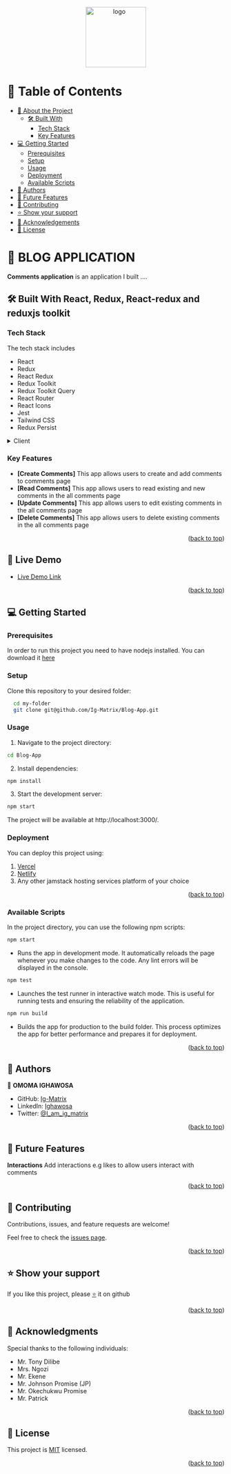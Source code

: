 <a name="readme-top"></a>

<div align="center">
  <img src="https://lmtechub.org/wp-content/uploads/2022/05/LM-LOGO-Final-web.png" alt="logo" width="140"  height="auto" />
  <br/>

</div>

<!-- TABLE OF CONTENTS -->

# 📗 Table of Contents

-  [📖 About the Project](#about-project)
   -  [🛠 Built With](#built-with)
      -  [Tech Stack](#tech-stack)
      -  [Key Features](#key-features)
-  [💻 Getting Started](#getting-started)
   -  [Prerequisites](#prerequisites)
   -  [Setup](#setup)
   -  [Usage](#usage)
   -  [Deployment](#deployment)
   -  [Available Scripts](#available-scripts)
-  [👥 Authors](#authors)
-  [👥 Future Features](#future-features)
-  [🤝 Contributing](#contributing)
-  [⭐️ Show your support](#support)
-  [🙏 Acknowledgements](#acknowledgements)
-  [📝 License](#license)

<!-- PROJECT DESCRIPTION -->

# 📖 BLOG APPLICATION <a name="about-project"></a>

**Comments application** is an application I built ....

## 🛠 Built With React, Redux, React-redux and reduxjs toolkit<a name="built-with"></a>

### Tech Stack <a name="tech-stack"></a>

The tech stack includes

-  React
-  Redux
-  React Redux
-  Redux Toolkit
-  Redux Toolkit Query
-  React Router
-  React Icons
-  Jest
-  Tailwind CSS
-  Redux Persist

<details>
  <summary>Client</summary>
  <ul>
    <li><a href="https://reactjs.org/">React.js</a></li>
  </ul>
</details>

<!-- Features -->

### Key Features <a name="key-features"></a>

-  **[Create Comments]** This app allows users to create and add comments to comments page <br />
-  **[Read Comments]** This app allows users to read existing and new comments in the all comments page <br />
-  **[Update Comments]** This app allows users to edit existing comments in the all comments page <br />
-  **[Delete Comments]** This app allows users to delete existing comments in the all comments page

<p align="right">(<a href="#readme-top">back to top</a>)</p>

<!-- LIVE DEMO -->

## 🚀 Live Demo <a name="live-demo"></a>

-  [Live Demo Link](https://comments-app-three.vercel.app/)

<p align="right">(<a href="#readme-top">back to top</a>)</p>

<!-- GETTING STARTED -->

## 💻 Getting Started <a name="getting-started"></a>

### Prerequisites

In order to run this project you need to have nodejs installed. You can download it [here](https://nodejs.org/en/download)

### Setup

Clone this repository to your desired folder:

```sh
  cd my-folder
  git clone git@github.com/Ig-Matrix/Blog-App.git
```

### Usage

1. Navigate to the project directory:

```sh
cd Blog-App

```

2. Install dependencies:

```sh
npm install

```

3. Start the development server:

```sh
npm start
```

The project will be available at http://localhost:3000/.

### Deployment

You can deploy this project using:
1. [Vercel]('https://vercel.com/)
2. [Netlify]('https://netlify.com/)
3. Any other jamstack hosting services platform of your choice

<p align="right">(<a href="#readme-top">back to top</a>)</p>

### Available Scripts <a name="available-scripts"></a>

In the project directory, you can use the following npm scripts:

```sh
npm start
```

-  Runs the app in development mode. It automatically reloads the page whenever you make changes to the code. Any lint errors will be displayed in the console.

```sh
npm test
```

-  Launches the test runner in interactive watch mode. This is useful for running tests and ensuring the reliability of the application.

```sh
npm run build
```

-  Builds the app for production to the build folder. This process optimizes the app for better performance and prepares it for deployment.

<p align="right">(<a href="#readme-top">back to top</a>)</p>

<!-- AUTHORS -->

## 👥 Authors <a name="authors"></a>

👤 **OMOMA IGHAWOSA**

-  GitHub: [Ig-Matrix](https://www.github.com/ig-matrix)
-  LinkedIn: [Ighawosa](https://www.linkedin.com/in/ighawosa-omoma-5070a721b)
-  Twitter: [@I_am_ig_matrix](https://twitter.com/I_am_ig_matrix)

<p align="right">(<a href="#readme-top">back to top</a>)</p>

<!-- FUTURE FEATURES -->

## 🔭 Future Features <a name="future-features"></a>

**Interactions**  Add interactions e.g likes to allow users interact with comments <br />

<p align="right">(<a href="#readme-top">back to top</a>)</p>

<!-- CONTRIBUTING -->

## 🤝 Contributing <a name="contributing"></a>

Contributions, issues, and feature requests are welcome!

Feel free to check the [issues page](https://github.com/Ig-Matrix/Blog-App/issues/).

<p align="right">(<a href="#readme-top">back to top</a>)</p>

<!-- SUPPORT -->

## ⭐️ Show your support <a name="support"></a>

If you like this project, please [⭐️](https://github.com/Ig-Matrix/Blog-App) it on github

<p align="right">(<a href="#readme-top">back to top</a>)</p>

<!-- ACKNOWLEDGEMENTS -->

## 🙏 Acknowledgments <a name="acknowledgements"></a>

Special thanks to the following individuals:

-  Mr. Tony Dilibe
-  Mrs. Ngozi
-  Mr. Ekene
-  Mr. Johnson Promise (JP)
-  Mr. Okechukwu Promise
-  Mr. Patrick

<p align="right">(<a href="#readme-top">back to top</a>)</p>

<!-- LICENSE -->

## 📝 License <a name="license"></a>

This project is [MIT](./MIT.md) licensed.

<p align="right">(<a href="#readme-top">back to top</a>)</p>
